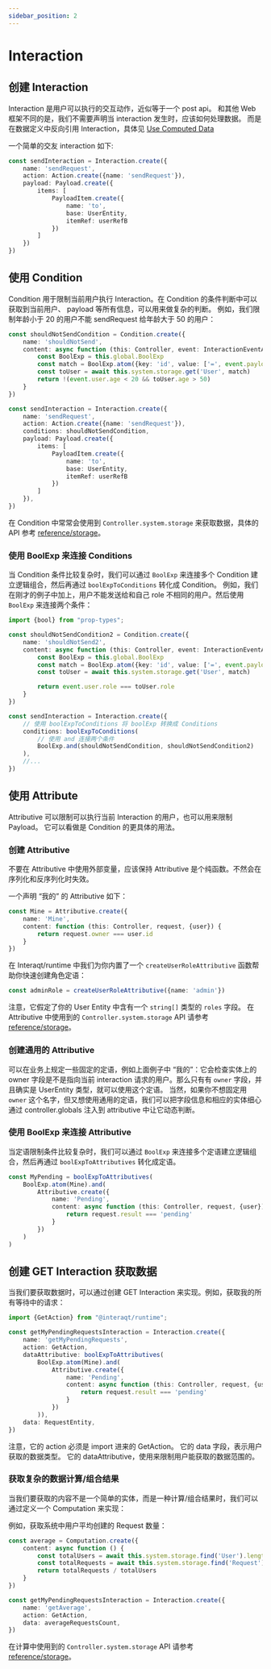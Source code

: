 ```yaml
---
sidebar_position: 2
---
```


# Interaction

## 创建 Interaction

Interaction 是用户可以执行的交互动作，近似等于一个 post api。
和其他 Web 框架不同的是，我们不需要声明当 interaction 发生时，应该如何处理数据。
而是在数据定义中反向引用 Interaction，具体见 [Use Computed Data](./computed-data)

一个简单的交友 interaction 如下:

```typescript
const sendInteraction = Interaction.create({
    name: 'sendRequest',
    action: Action.create({name: 'sendRequest'}),
    payload: Payload.create({
        items: [
            PayloadItem.create({
                name: 'to',
                base: UserEntity,
                itemRef: userRefB
            })
        ]
    })
})
```

## 使用 Condition

Condition 用于限制当前用户执行 Interaction。在 Condition 的条件判断中可以获取到当前用户、 payload 等所有信息，可以用来做复杂的判断。
例如，我们限制年龄小于 20 的用户不能 sendRequest 给年龄大于 50 的用户：

```typescript
const shouldNotSendCondition = Condition.create({
    name: 'shouldNotSend',
    content: async function (this: Controller, event: InteractionEventArgs) {
        const BoolExp = this.global.BoolExp
        const match = BoolExp.atom({key: 'id', value: ['=', event.payload.to.id]})
        const toUser = await this.system.storage.get('User', match)
        return !(event.user.age < 20 && toUser.age > 50)
    }
})

const sendInteraction = Interaction.create({
    name: 'sendRequest',
    action: Action.create({name: 'sendRequest'}),
    conditions: shouldNotSendCondition,
    payload: Payload.create({
        items: [
            PayloadItem.create({
                name: 'to',
                base: UserEntity,
                itemRef: userRefB
            })
        ]
    }),
})
```

在 Condition 中常常会使用到 `Controller.system.storage` 来获取数据，具体的 API 参考 [reference/storage](../reference/storage)。

### 使用 BoolExp 来连接 Conditions

当 Condition 条件比较复杂时，我们可以通过 `BoolExp` 来连接多个 Condition 建立逻辑组合，然后再通过 `boolExpToConditions` 转化成 Condition。
例如，我们在刚才的例子中加上，用户不能发送给和自己  role 不相同的用户。然后使用 `BoolExp` 来连接两个条件：

```typescript
import {bool} from "prop-types";

const shouldNotSendCondition2 = Condition.create({
    name: 'shouldNotSend2',
    content: async function (this: Controller, event: InteractionEventArgs) {
        const BoolExp = this.global.BoolExp
        const match = BoolExp.atom({key: 'id', value: ['=', event.payload.to.id]})
        const toUser = await this.system.storage.get('User', match)

        return event.user.role === toUser.role
    }
})

const sendInteraction = Interaction.create({
    // 使用 boolExpToConditions 将 boolExp 转换成 Conditions
    conditions: boolExpToConditions(
        // 使用 and 连接两个条件
        BoolExp.and(shouldNotSendCondition, shouldNotSendCondition2)
    ),
    //...
})
```

## 使用 Attribute

Attributive 可以限制可以执行当前 Interaction 的用户，也可以用来限制 Payload。
它可以看做是 Condition 的更具体的用法。

### 创建 Attributive

不要在 Attributive 中使用外部变量，应该保持 Attributive 是个纯函数。不然会在序列化和反序列化时失效。

一个声明 “我的” 的 Attributive 如下：

```typescript
const Mine = Attributive.create({
    name: 'Mine',
    content: function (this: Controller, request, {user}) {
        return request.owner === user.id
    }
})
```

在 Interaqt/runtime 中我们为你内置了一个 `createUserRoleAttributive` 函数帮助你快速创建角色定语：

```typescript
const adminRole = createUserRoleAttributive({name: 'admin'})
```

注意，它假定了你的 User Entity 中含有一个 `string[]` 类型的 `roles` 字段。
在 Attributive 中使用到的 `Controller.system.storage` API 请参考 [reference/storage](../reference/storage)。


### 创建通用的 Attributive

可以在业务上规定一些固定的定语，例如上面例子中 “我的”：它会检查实体上的 owner 字段是不是指向当前 interaction
请求的用户。那么只有有 `owner`
字段，并且确实是 UserEntity 类型，就可以使用这个定语。
当然，如果你不想固定用 `owner` 这个名字，但又想使用通用的定语，我们可以把字段信息和相应的实体细心通过 controller.globals
注入到 attributive 中让它动态判断。

### 使用 BoolExp 来连接 Attributive

当定语限制条件比较复杂时，我们可以通过 `BoolExp` 来连接多个定语建立逻辑组合，然后再通过 `boolExpToAttributives` 转化成定语。

```typescript
const MyPending = boolExpToAttributives(
    BoolExp.atom(Mine).and(
        Attributive.create({
            name: 'Pending',
            content: async function (this: Controller, request, {user}) {
                return request.result === 'pending'
            }
        })
    )
)
```

## 创建 GET Interaction 获取数据

当我们要获取数据时，可以通过创建 GET Interaction 来实现。例如，获取我的所有等待中的请求：

```typescript
import {GetAction} from "@interaqt/runtime";

const getMyPendingRequestsInteraction = Interaction.create({
    name: 'getMyPendingRequests',
    action: GetAction,
    dataAttributive: boolExpToAttributives(
        BoolExp.atom(Mine).and(
            Attributive.create({
                name: 'Pending',
                content: async function (this: Controller, request, {user}) {
                    return request.result === 'pending'
                }
            })
        )),
    data: RequestEntity,
})
```

注意，它的 action 必须是 import 进来的 GetAction。
它的 data 字段，表示用户获取的数据类型。
它的 dataAttributive，使用来限制用户能获取的数据范围的。

### 获取复杂的数据计算/组合结果

当我们要获取的内容不是一个简单的实体，而是一种计算/组合结果时，我们可以通过定义一个 Computation 来实现：

例如，获取系统中用户平均创建的 Request 数量：

```typescript
const average = Computation.create({
    content: async function () {
        const totalUsers = await this.system.storage.find('User').length
        const totalRequests = await this.system.storage.find('Request').length
        return totalRequests / totalUsers
    }
})

const getMyPendingRequestsInteraction = Interaction.create({
    name: 'getAverage',
    action: GetAction,
    data: averageRequestsCount,
})

```

在计算中使用到的 `Controller.system.storage` API 请参考 [reference/storage](../reference/storage)。

